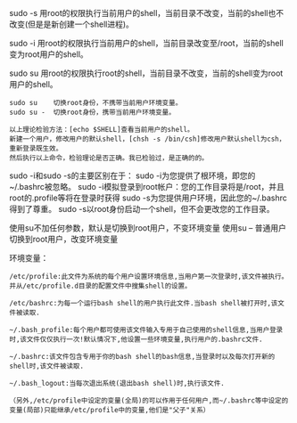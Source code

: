 sudo -s
用root的权限执行当前用户的shell，当前目录不改变，当前的shell也不改变(但是是新创建一个shell进程)。


sudo -i
用root的权限执行当前用户的shell，当前目录改变至/root，当前的shell变为root用户的shell。


sudo su
用root的权限执行root的shell，当前目录不改变，当前的shell变为root用户的shell。
```
sudo su    切换root身份，不携带当前用户环境变量。
sudo su -  切换root身份，携带当前用户环境变量。
```


```
以上理论检验方法：[echo $SHELL]查看当前用户的shell。
新建一个用户，修改用户的默认shell，[chsh -s /bin/csh]修改用户默认shell为csh，重新登录既生效。
然后执行以上命令，检验理论是否正确。我已检验过，是正确的的。
```

sudo -i和sudo -s的主要区别在于：
    sudo -i为您提供了根环境，即您的~/.bashrc被忽略。
    sudo -i模拟登录到root帐户：您的工作目录将是/root，并且root的.profile等将在登录时获得
    sudo -s为您提供用户环境，因此您的~/.bashrc得到了尊重。
    sudo -s以root身份启动一个shell，但不会更改您的工作目录。 


使用su不加任何参数，默认是切换到root用户，不变环境变量
使用su – 普通用户切换到root用户，改变环境变量



环境变量：
```
/etc/profile:此文件为系统的每个用户设置环境信息,当用户第一次登录时,该文件被执行。并从/etc/profile.d目录的配置文件中搜集shell的设置。

/etc/bashrc:为每一个运行bash shell的用户执行此文件.当bash shell被打开时,该文件被读取.

~/.bash_profile:每个用户都可使用该文件输入专用于自己使用的shell信息,当用户登录时,该文件仅仅执行一次!默认情况下,他设置一些环境变量,执行用户的.bashrc文件.

~/.bashrc:该文件包含专用于你的bash shell的bash信息,当登录时以及每次打开新的shell时,该文件被读取.

~/.bash_logout:当每次退出系统(退出bash shell)时,执行该文件. 

（另外,/etc/profile中设定的变量(全局)的可以作用于任何用户,而~/.bashrc等中设定的变量(局部)只能继承/etc/profile中的变量,他们是"父子"关系）
```




